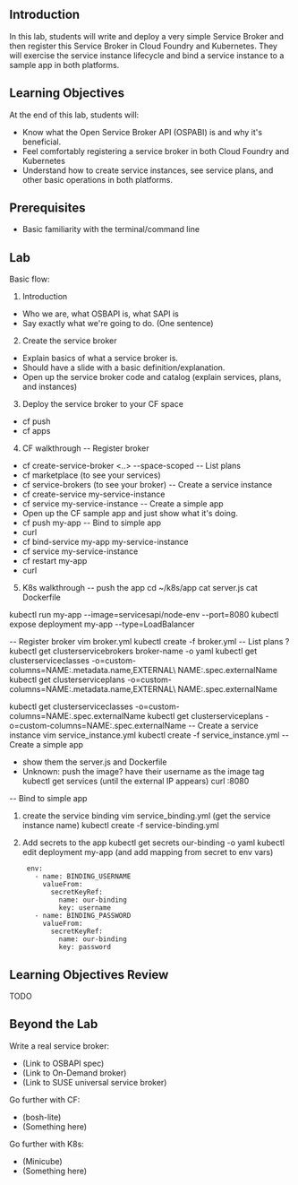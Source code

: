## Introduction

In this lab, students will write and deploy a very simple Service Broker and then register this Service Broker in Cloud Foundry and Kubernetes. 
They will exercise the service instance lifecycle and bind a service instance to a sample app in both platforms. 

## Learning Objectives
At the end of this lab, students will:

* Know what the Open Service Broker API (OSPABI) is and why it's beneficial.
* Feel comfortably registering a service broker in both Cloud Foundry and Kubernetes
* Understand how to create service instances, see service plans, and other basic operations in both platforms.

## Prerequisites

* Basic familiarity with the terminal/command line

## Lab

Basic flow:
1. Introduction
 - Who we are, what OSBAPI is, what SAPI is
 - Say exactly what we're going to do. (One sentence)
2. Create the service broker
 - Explain basics of what a service broker is.
 - Should have a slide with a basic definition/explanation.
 - Open up the service broker code and catalog (explain services, plans, and instances)
3. Deploy the service broker to your CF space
 - cf push
 - cf apps
4. CF walkthrough
-- Register broker
 - cf create-service-broker <..> --space-scoped
-- List plans
 - cf marketplace (to see your services)
 - cf service-brokers (to see your broker)
-- Create a service instance
 - cf create-service my-service-instance
 - cf service my-service-instance
-- Create a simple app
 - Open up the CF sample app and just show what it's doing.
 - cf push my-app
-- Bind to simple app
 - curl <app-address> 
 - cf bind-service my-app my-service-instance
 - cf service my-service-instance
 - cf restart my-app
 - curl <app-address>
5. K8s walkthrough
-- push the app
cd ~/k8s/app
cat server.js
cat Dockerfile

kubectl run my-app --image=servicesapi/node-env --port=8080
kubectl expose deployment my-app --type=LoadBalancer

-- Register broker
vim broker.yml
kubectl create -f broker.yml
-- List plans ?
kubectl get clusterservicebrokers broker-name -o yaml
kubectl get clusterserviceclasses -o=custom-columns=NAME:.metadata.name,EXTERNAL\ NAME:.spec.externalName
kubectl get clusterserviceplans -o=custom-columns=NAME:.metadata.name,EXTERNAL\ NAME:.spec.externalName

kubectl get clusterserviceclasses -o=custom-columns=NAME:.spec.externalName
kubectl get clusterserviceplans -o=custom-columns=NAME:.spec.externalName
-- Create a service instance
vim service_instance.yml
kubectl create -f service_instance.yml
-- Create a simple app
- show them the server.js and Dockerfile
- Unknown: push the image? have their username as the image tag
kubectl get services (until the external IP appears)
curl <external IP>:8080

-- Bind to simple app
1. create the service binding
vim service_binding.yml (get the service instance name)
kubectl create -f service-binding.yml
2. Add secrets to the app
kubectl get secrets our-binding -o yaml
kubectl edit deployment my-app (and add mapping from secret to env vars) 

        env:
          - name: BINDING_USERNAME
            valueFrom:
              secretKeyRef:
                name: our-binding
                key: username
          - name: BINDING_PASSWORD
            valueFrom:
              secretKeyRef:
                name: our-binding
                key: password
## Learning Objectives Review

TODO

## Beyond the Lab

Write a real service broker:
* (Link to OSBAPI spec)
* (Link to On-Demand broker)
* (Link to SUSE universal service broker)

Go further with CF:
* (bosh-lite)
* (Something here)

Go further with K8s:
* (Minicube)
* (Something here)
